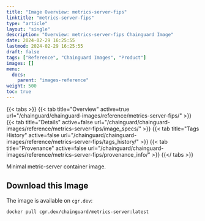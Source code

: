 ```yaml
---
title: "Image Overview: metrics-server-fips"
linktitle: "metrics-server-fips"
type: "article"
layout: "single"
description: "Overview: metrics-server-fips Chainguard Image"
date: 2024-02-29 16:25:55
lastmod: 2024-02-29 16:25:55
draft: false
tags: ["Reference", "Chainguard Images", "Product"]
images: []
menu: 
  docs: 
    parent: "images-reference"
weight: 500
toc: true
---
```


{{< tabs >}}
{{< tab title="Overview" active=true url="/chainguard/chainguard-images/reference/metrics-server-fips/" >}}
{{< tab title="Details" active=false url="/chainguard/chainguard-images/reference/metrics-server-fips/image_specs/" >}}
{{< tab title="Tags History" active=false url="/chainguard/chainguard-images/reference/metrics-server-fips/tags_history/" >}}
{{< tab title="Provenance" active=false url="/chainguard/chainguard-images/reference/metrics-server-fips/provenance_info/" >}}
{{</ tabs >}}



<!--overview:start-->
Minimal metric-server container image.
<!--overview:end-->

<!--getting:start-->
## Download this Image
The image is available on `cgr.dev`:

```
docker pull cgr.dev/chainguard/metrics-server:latest
```
<!--getting:end-->

<!--body:start-->
<!--body:end-->

